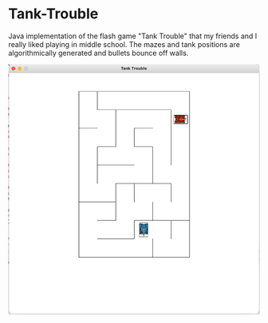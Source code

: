# Tank-Trouble
Java implementation of the flash game "Tank Trouble" that my friends and I really liked playing in middle school. 
The mazes and tank positions are algorithmically generated and bullets bounce off walls.


![sample](sample.png)
